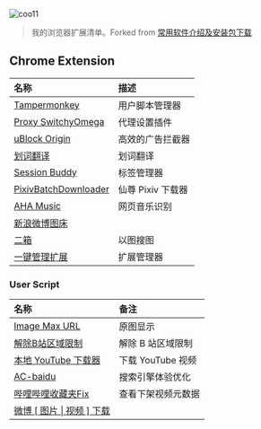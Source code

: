 ![coo11](https://avatars1.githubusercontent.com/u/22176261?s=64&v=4)

> 我的浏览器扩展清单。Forked from [常用软件介绍及安装包下载](https://gist.github.com/ixiumu/6125637fd044d86ed62ad6f2434d3675)

## Chrome Extension

| 名称 | 描述 |
| :- | :- |
[Tampermonkey](https://chrome.google.com/webstore/detail/dhdgffkkebhmkfjojejmpbldmpobfkfo) | 用户脚本管理器
[Proxy SwitchyOmega](https://chrome.google.com/webstore/detail/padekgcemlokbadohgkifijomclgjgif) | 代理设置插件
[uBlock Origin](https://chrome.google.com/webstore/detail/cjpalhdlnbpafiamejdnhcphjbkeiagm) | 高效的广告拦截器
[划词翻译](https://chrome.google.com/webstore/detail/ikhdkkncnoglghljlkmcimlnlhkeamad) | 划词翻译
[Session Buddy](https://chrome.google.com/webstore/detail/cjpalhdlnbpafiamejdnhcphjbkeiagm) | 标签管理器
[PixivBatchDownloader](https://chrome.google.com/webstore/detail/dkndmhgdcmjdmkdonmbgjpijejdcilfh) | 仙尊 Pixiv 下载器
[AHA Music](https://chrome.google.com/webstore/detail/dpacanjfikmhoddligfbehkpomnbgblf) | 网页音乐识别
[新浪微博图床](https://chrome.google.com/webstore/detail/fdfdnfpdplfbbnemmmoklbfjbhecpnhf) | 
[二箱](https://chrome.google.com/webstore/detail/kidibbfcblfbbafhnlanccjjdehoahep) | 以图搜图
[一键管理扩展](https://chrome.google.com/webstore/detail/lboblnfejcmcaplhnbkkfcienhlhpnni) | 扩展管理器

### User Script

| 名称 | 备注
| :- | :- |
[Image Max URL](https://github.com/qsniyg/maxurl) | 原图显示
[解除B站区域限制](https://greasyfork.org/zh-CN/scripts/25718) | 解除 B 站区域限制
[本地 YouTube 下载器](https://greasyfork.org/zh-CN/scripts/369400) | 下载 YouTube 视频
[AC-baidu](https://greasyfork.org/zh-CN/scripts/14178) | 搜索引擎体验优化
[哔哩哔哩收藏夹Fix](https://greasyfork.org/zh-CN/scripts/369400) | 查看下架视频元数据
[微博 \[ 图片 \| 视频 \] 下载](https://greasyfork.org/zh-CN/scripts/383402) | 